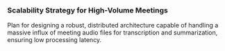### Scalability Strategy for High-Volume Meetings
Plan for designing a robust, distributed architecture capable of handling a massive influx of meeting audio files for transcription and summarization, ensuring low processing latency.
